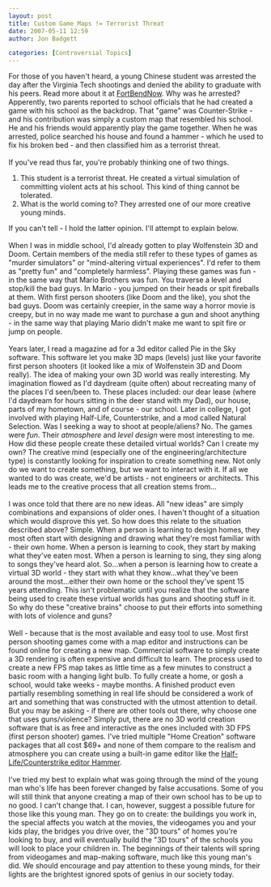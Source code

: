 ```yaml
---
layout: post
title: Custom Game Maps != Terrorist Threat
date: 2007-05-11 12:59
author: Jon Badgett

categories: [Controversial Topics]
---
```

For those of you haven't heard, a young Chinese student was arrested the day after the Virginia Tech shootings and denied the ability to graduate with his peers.  Read more about it at <a href="http://www.fortbendnow.com/news/2847/chinese-community-rallies-behind-student-removed-from-clements-over-pc-game-map">FortBendNow</a>.  Why was he arrested?  Apperently, two parents reported to school officials that he had created a game with his school as the backdrop.  That "game" was Counter-Strike - and his contribution was simply a custom map that resembled his school.  He and his friends would apparently play the game together.  When he was arrested, police searched his house and found a hammer - which he used to fix his broken bed - and then classified him as a terrorist threat.<br /><br />If you've read thus far, you're probably thinking one of two things.<br /><ol><li>This student is a terrorist threat.  He created a virtual simulation of committing violent acts at his school.  This kind of thing cannot be tolerated.</li><li>What is the world coming to?  They arrested one of our more creative young minds.</li></ol>If you can't tell - I hold the latter opinion.  I'll attempt to explain below.<br /><br />When I was in middle school, I'd already gotten to play Wolfenstein 3D and Doom.  Certain members of the media still refer to these types of games as "murder simulators" or "mind-altering virtual experiences".  I'd refer to them as "pretty fun" and "completely harmless".  Playing these games was fun - in the same way that Mario Brothers was fun.  You traverse a level and stop/kill the bad guys.  In Mario - you jumped on their heads or spit fireballs at them.  With first person shooters (like Doom and the like), you shot the bad guys.  Doom was certainly creepier, in the same way a horror movie is creepy, but in no way made me want to purchase a gun and shoot anything - in the same way that playing Mario didn't make me want to spit fire or jump on people.<br /><br />Years later, I read a magazine ad for a 3d editor called Pie in the Sky software.  This software let you make 3D maps (levels) just like your favorite first person shooters (it looked like a mix of Wolfenstein 3D and Doom really).  The idea of making your own 3D world was really interesting.  My imagination flowed as I'd daydream (quite often) about recreating many of the places I'd seen/been to.  These places included: our dear lease (where I'd daydream for hours sitting in the deer stand with my Dad), our house, parts of my hometown, and of course - our school.  Later in college, I got involved with playing Half-Life, Counterstrike, and a mod called Natural Selection.  Was I seeking a way to shoot at people/aliens?  No.  The games were <span style="font-style: italic;">fun</span>.  Their <span style="font-style: italic;">atmosphere</span> and <span style="font-style: italic;">level design</span> were most interesting to me.  How did these people create these detailed virtual worlds?  Can I create my own?  The creative mind (especially one of the engineering/architecture type) is constantly looking for inspiration to create something new.  Not only do we want to create something, but we want to interact with it.  If all we wanted to do was create, we'd be artists - not engineers or architects.  This leads me to the creative process that all creation stems from...<br /><br />I was once told that there are no new ideas.  All "new ideas" are simply combinations and expansions of older ones.  I haven't thought of a situation which would disprove this yet.  So how does this relate to the situation described above?  Simple.  When a person is learning to design homes, they most often start with designing and drawing what they're most familiar with - their own home.   When a person is learning to cook, they start by making what they've eaten most.  When a person is learning to sing, they sing along to songs they've heard alot.  So...when a person is learning how to create a virtual 3D world - they start with what they know...what they've been around the most...either their own home or the school they've spent 15 years attending.  This isn't problematic until you realize that the software being used to create these virtual worlds has guns and shooting stuff in it.  So why do these "creative brains" choose to put their efforts into something with lots of violence and guns?<br /><br />Well - because that is the most available and easy tool to use.  Most first person shooting games come with a map editor and instructions can be found online for creating a new map.  Commercial software to simply create a 3D rendering is often expensive and difficult to learn.  The process used to create a new FPS map takes as little time as a few minutes to construct a basic room with a hanging light bulb.  To fully create a home, or gosh a school, would take weeks - maybe months.  A finished product even partially resembling something in real life should be considered a work of art and something that was constructed with the utmost attention to detail.  But you may be asking - if there are other tools out there, why choose one that uses guns/violence?  Simply put, there are no 3D world creation software that is as free and interactive as the ones included with 3D FPS (first person shooter) games.  I've tried multiple "Home Creation" software packages that all cost $69+ and none of them compare to the realism and atmosphere you can create using a built-in game editor like the <a href="http://en.wikipedia.org/wiki/Valve_Hammer_Editor">Half-Life/Counterstrike editor Hammer</a>. <br /><br />I've tried my best to explain what was going through the mind of the young man who's life has been forever changed by false accusations.  Some of you will still think that anyone creating a map of their own school has to be up to no good.  I can't change that.  I can, however, suggest a possible future for those like this young man.  They go on to create:   the buildings you work in, the special affects you watch at the movies, the videogames you and your kids play, the bridges you drive over, the "3D tours" of homes you're looking to buy, and will eventually build the "3D tours" of the schools you will look to place your children in.  The beginnings of their talents will spring from videogames and map-making software, much like this young man's did.  We should encourage and pay attention to these young minds, for their lights are the brightest ignored spots of genius in our society today.

